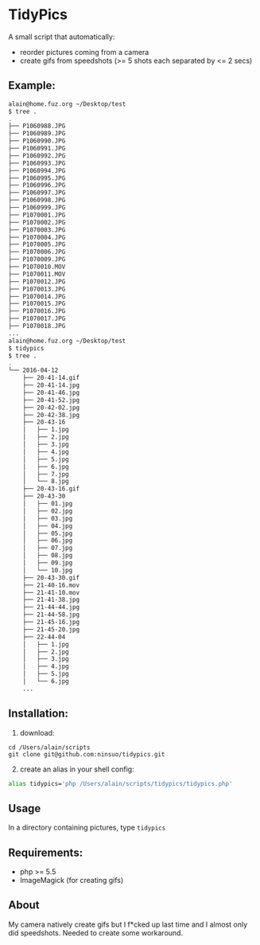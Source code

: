 # TidyPics

A small script that automatically:
- reorder pictures coming from a camera
- create gifs from speedshots (>= 5 shots each separated by <= 2 secs)

## Example:

```sh
alain@home.fuz.org ~/Desktop/test
$ tree .
.
├── P1060988.JPG
├── P1060989.JPG
├── P1060990.JPG
├── P1060991.JPG
├── P1060992.JPG
├── P1060993.JPG
├── P1060994.JPG
├── P1060995.JPG
├── P1060996.JPG
├── P1060997.JPG
├── P1060998.JPG
├── P1060999.JPG
├── P1070001.JPG
├── P1070002.JPG
├── P1070003.JPG
├── P1070004.JPG
├── P1070005.JPG
├── P1070006.JPG
├── P1070009.JPG
├── P1070010.MOV
├── P1070011.MOV
├── P1070012.JPG
├── P1070013.JPG
├── P1070014.JPG
├── P1070015.JPG
├── P1070016.JPG
├── P1070017.JPG
├── P1070018.JPG
...
alain@home.fuz.org ~/Desktop/test
$ tidypics
$ tree .
.
└── 2016-04-12
    ├── 20-41-14.gif
    ├── 20-41-14.jpg
    ├── 20-41-46.jpg
    ├── 20-41-52.jpg
    ├── 20-42-02.jpg
    ├── 20-42-38.jpg
    ├── 20-43-16
    │   ├── 1.jpg
    │   ├── 2.jpg
    │   ├── 3.jpg
    │   ├── 4.jpg
    │   ├── 5.jpg
    │   ├── 6.jpg
    │   ├── 7.jpg
    │   └── 8.jpg
    ├── 20-43-16.gif
    ├── 20-43-30
    │   ├── 01.jpg
    │   ├── 02.jpg
    │   ├── 03.jpg
    │   ├── 04.jpg
    │   ├── 05.jpg
    │   ├── 06.jpg
    │   ├── 07.jpg
    │   ├── 08.jpg
    │   ├── 09.jpg
    │   └── 10.jpg
    ├── 20-43-30.gif
    ├── 21-40-16.mov
    ├── 21-41-10.mov
    ├── 21-41-38.jpg
    ├── 21-44-44.jpg
    ├── 21-44-58.jpg
    ├── 21-45-16.jpg
    ├── 21-45-20.jpg
    ├── 22-44-04
    │   ├── 1.jpg
    │   ├── 2.jpg
    │   ├── 3.jpg
    │   ├── 4.jpg
    │   ├── 5.jpg
    │   └── 6.jpg
    ...
```

## Installation:

1) download:

```
cd /Users/alain/scripts
git clone git@github.com:ninsuo/tidypics.git
```

2) create an alias in your shell config:

```sh
alias tidypics='php /Users/alain/scripts/tidypics/tidypics.php'
```

## Usage

In a directory containing pictures, type `tidypics`

## Requirements:

- php >= 5.5
- ImageMagick (for creating gifs)

## About

My camera natively create gifs but I f*cked up last time and I almost only did speedshots.
Needed to create some workaround.
